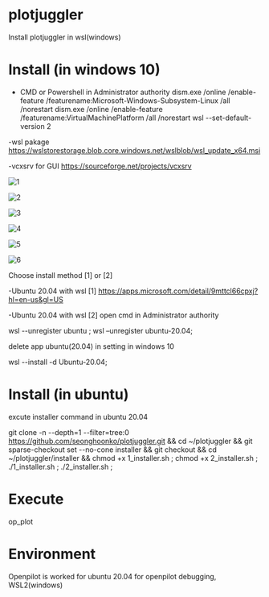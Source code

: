 # plotjuggler
Install plotjuggler in wsl(windows)

# Install  (in windows 10)

- CMD or Powershell in Administrator authority
dism.exe /online /enable-feature /featurename:Microsoft-Windows-Subsystem-Linux /all /norestart
dism.exe /online /enable-feature /featurename:VirtualMachinePlatform /all /norestart
wsl --set-default-version 2

-wsl pakage
https://wslstorestorage.blob.core.windows.net/wslblob/wsl_update_x64.msi

-vcxsrv for GUI
https://sourceforge.net/projects/vcxsrv

![1](https://github.com/seonghoonko/plotjuggler/assets/68089983/8828b3bb-8fed-450e-b549-5b31fe0a42d6)

![2](https://github.com/seonghoonko/plotjuggler/assets/68089983/00d77df6-8f90-40bf-b464-c5dce0b3c07f)

![3](https://github.com/seonghoonko/plotjuggler/assets/68089983/fd15f628-1555-4b61-b104-5658958ae00b)

![4](https://github.com/seonghoonko/plotjuggler/assets/68089983/c969646e-4656-45f3-93e9-afa09d0a6fb0)

![5](https://github.com/seonghoonko/plotjuggler/assets/68089983/64149671-eac5-4f36-ad36-2ccd67569b6d)

![6](https://github.com/seonghoonko/plotjuggler/assets/68089983/f0ca426f-c7e8-4be8-95e3-1bbe44158b69)

Choose install method [1] or [2]

-Ubuntu 20.04 with wsl  [1]
https://apps.microsoft.com/detail/9mttcl66cpxj?hl=en-us&gl=US

-Ubuntu 20.04 with wsl  [2]
open cmd in Administrator authority

wsl --unregister ubuntu ;
wsl –unregister ubuntu-20.04;

delete app ubuntu(20.04) in setting in windows 10

wsl --install -d Ubuntu-20.04;

# Install  (in ubuntu)
excute installer command in ubuntu 20.04

git clone -n --depth=1 --filter=tree:0 https://github.com/seonghoonko/plotjuggler.git && cd ~/plotjuggler && git sparse-checkout set --no-cone installer && git checkout && cd ~/plotjuggler/installer && chmod +x 1_installer.sh ; chmod +x 2_installer.sh ; ./1_installer.sh ; ./2_installer.sh ; 

# Execute 

op_plot

# Environment

Openpilot is worked for ubuntu 20.04
for openpilot debugging, WSL2(windows)
